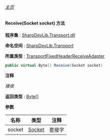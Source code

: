 ###### [主页](./Index.md "主页")

#### Receive(Socket socket) 方法

**程序集** : [SharpDevLib.Transport.dll](./SharpDevLib.Transport.assembly.md "SharpDevLib.Transport.dll")

**命名空间** : [SharpDevLib.Transport](./SharpDevLib.Transport.namespace.md "SharpDevLib.Transport")

**所属类型** : [TransportFixedHeaderReceiveAdapter](./SharpDevLib.Transport.TransportFixedHeaderReceiveAdapter.md "TransportFixedHeaderReceiveAdapter")

``` csharp
public virtual Byte[] Receive(Socket socket)
```

**注释**

*接收*



**返回类型** : [Byte\[\]](https://learn.microsoft.com/en-us/dotnet/api/system.byte[] "Byte\[\]")


**参数**

|名称|类型|注释|
|---|---|---|
|socket|[Socket](https://learn.microsoft.com/en-us/dotnet/api/system.net.sockets.socket "Socket")|套接字|


